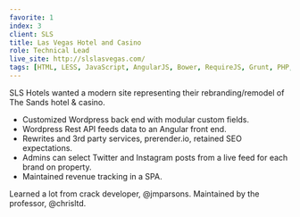 ```yaml
---
favorite: 1
index: 3
client: SLS
title: Las Vegas Hotel and Casino
role: Technical Lead
live_site: http://slslasvegas.com/
tags: [HTML, LESS, JavaScript, AngularJS, Bower, RequireJS, Grunt, PHP, Wordpress, REST APIs, Open Table, Google Tag Manager, Git, Linux, Ubuntu, Varnish]
---
```

SLS Hotels wanted a modern site representing their rebranding/remodel of The Sands hotel & casino.

* Customized Wordpress back end with modular custom fields.
* Wordpress Rest API feeds data to an Angular front end.
* Rewrites and 3rd party services, prerender.io, retained SEO expectations.
* Admins can select Twitter and Instagram posts from a live feed for each brand on property.
* Maintained revenue tracking in a SPA.

Learned a lot from crack developer, @jmparsons. Maintained by the professor, @chrisltd.
